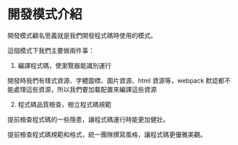 # 開發模式介紹

開發模式顧名思義就是我們開發程式碼時使用的模式。

這個模式下我們主要做兩件事：

1. 編譯程式碼，使瀏覽器能識別運行

開發時我們有樣式資源、字體圖標、圖片資源、html 資源等，webpack 默認都不能處理這些資源，所以我們要加載配置來編譯這些資源

2. 程式碼品質檢查，樹立程式碼規範

提前檢查程式碼的一些隱患，讓程式碼運行時能更加健壯。

提前檢查程式碼規範和格式，統一團隊撰寫風格，讓程式碼更優雅美觀。
